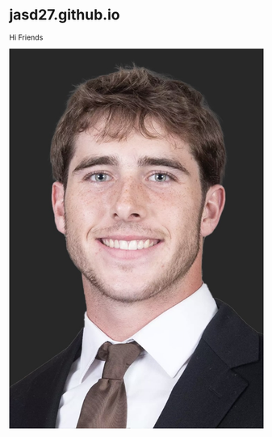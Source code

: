 # jasd27.github.io

Hi Friends

![Profile PIC](https://github.com/jasd27/jasd27.github.io/blob/main/Headshot.jpg?raw=true)

